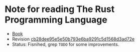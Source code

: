 # Note for reading The Rust Programming Language

- [Book](https://doc.rust-lang.org/book/)
- Revision [cb28dee95e5e50b793e6ba9291c5d1568d3ad72e](https://github.com/rust-lang/book/commit/cb28dee95e5e50b793e6ba9291c5d1568d3ad72e)
- Status: Fisnihed, grep `TODO` for some improvements.
